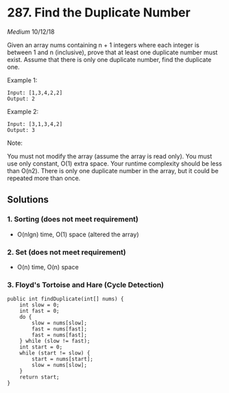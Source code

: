 # 287. Find the Duplicate Number
*Medium*
10/12/18

Given an array nums containing n + 1 integers where each integer is between 1 and n (inclusive), prove that at least one duplicate number must exist. Assume that there is only one duplicate number, find the duplicate one.

Example 1:
```
Input: [1,3,4,2,2]
Output: 2
```
Example 2:
```
Input: [3,1,3,4,2]
Output: 3
```
Note:

You must not modify the array (assume the array is read only).
You must use only constant, O(1) extra space.
Your runtime complexity should be less than O(n2).
There is only one duplicate number in the array, but it could be repeated more than once.

## Solutions
### 1. Sorting (does not meet requirement)
* O(nlgn) time, O(1) space (altered the array)
### 2. Set (does not meet requirement)
* O(n) time, O(n) space
### 3. Floyd's Tortoise and Hare (Cycle Detection)
```
public int findDuplicate(int[] nums) {
    int slow = 0;
    int fast = 0;
    do {
        slow = nums[slow];
        fast = nums[fast];
        fast = nums[fast];
    } while (slow != fast);
    int start = 0;
    while (start != slow) {
        start = nums[start];
        slow = nums[slow];
    }
    return start;
}
```
